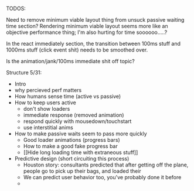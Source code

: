 TODOS:

Need to remove minimum viable layout thing from unsuck passive waiting time section?  Rendering minimum viable layout seems more like an objective performance thing; I'm also hurting for time soooooo.....?

In the react immediately section, the transition between 100ms stuff and 1000ms stuff (click event shit) needs to be smoothed over.

Is the animation/jank/100ms immediate shit off topic?

Structure 5/31:
* Intro
* why percieved perf matters
* How humans sense time (active vs passive)
* How to keep users active
	- don't show loaders
	- immediate response (removed animation)
	- respond quickly with mousedown/touchstart
	- use interstitial anims
* How to make passive waits seem to pass more quickly
	- Good loader animations (progress bars)
	- How to make a good fake progress bar
	- [[Hide long loading time with extraneous stuff]]
* Predictive design (short circuiting this process)
	- Houston story: consultants predicted that after getting off the plane, people go to pick up their bags, and loaded their 
	- We can predict user behavior too, you've probably done it before
	- 